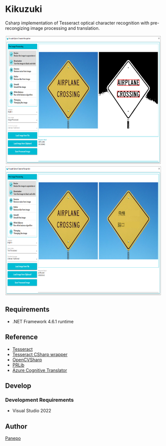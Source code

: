 # Kikuzuki

Csharp implementation of Tesseract optical character recognition with pre-recongizing image processing and translation.

<img src="https://github.com/Panepo/Kikuzuki/blob/master/doc/usage1.png" alt="usage1" height="418" width="750"> <img src="https://github.com/Panepo/Kikuzuki/blob/master/doc/usage2.png" alt="usage2" height="418" width="750">

## Requirements

* .NET Framework 4.6.1 runtime

## Reference

* [Tesseract](https://github.com/tesseract-ocr/tesseract)
* [Tesseract CSharp wrapper](https://github.com/charlesw/tesseract)
* [OpenCVSharp](https://github.com/shimat/opencvsharp)
* [PRLib](https://github.com/leha-bot/PRLib)
* [Azure Cognitive Translator](https://azure.microsoft.com/en-us/products/cognitive-services/translator/)

## Develop

### Development Requirements
* Visual Studio 2022

## Author

[Panepo](https://github.com/Panepo)

